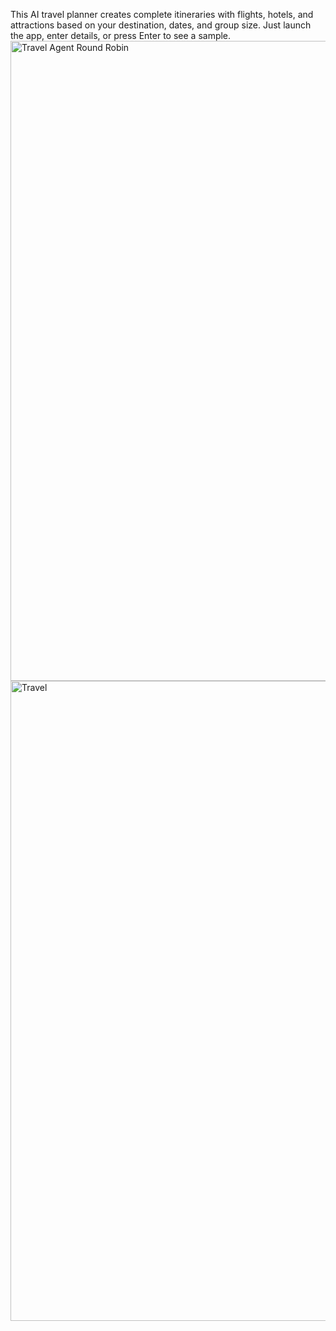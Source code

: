 This AI travel planner creates complete itineraries with flights, hotels, and attractions based on your destination, dates, and group size. Just launch the app, enter details, or press Enter to see a sample.
<img width="1536" height="1024" alt="Travel Agent Round Robin" src="https://github.com/user-attachments/assets/2e406020-983a-4e89-ada4-afa4ea600de9" />
<img width="1024" height="1024" alt="Travel" src="https://github.com/user-attachments/assets/70b02b50-ff6e-46a0-94a2-9b094a2fe398" />

